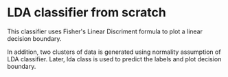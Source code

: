 # LDA classifier from scratch

This classifier uses Fisher's Linear Discriment formula to plot a linear decision boundary.

In addition, two clusters of data is generated using normality assumption of LDA classifier. Later, lda class is used to predict the labels and plot decision boundary.

